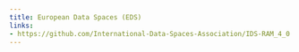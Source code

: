 ```yaml
---
title: European Data Spaces (EDS)
links:
- https://github.com/International-Data-Spaces-Association/IDS-RAM_4_0
---
```

